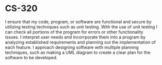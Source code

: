 # CS-320

  I ensure that my code, program, or software are functional and secure by utilizing testing techniques such as unit testing.  With the use of unit testing I can check all portions of the program for errors or other functionality issues.  I interpret user needs and incorrporate them into a program by analyzing established requirements and planning out the implementation of each feature.  I approach designing software with multiple planning techniques, such as making a UML diagram to create a clear plan for the software to be developed.

